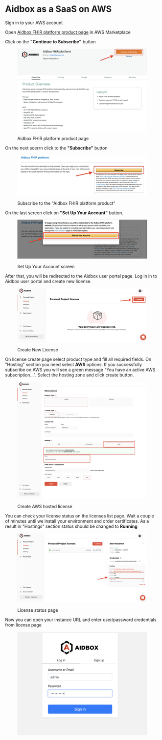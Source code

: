 # Aidbox as a SaaS on AWS

Sign in to your AWS account

Open [Aidbox FHIR platform product page](https://aws.amazon.com/marketplace/pp/prodview-l5djlpvsd6o5g) in AWS Marketplace

Click on the **"Continue to Subscribe"** button

<figure><img src="../../.gitbook/assets/Screen Shot 2022-08-29 at 11.43.11.png" alt=""><figcaption><p>Aidbox FHIR platform product page</p></figcaption></figure>

On the next scerrn click to the **"Subscribe"** button

<figure><img src="../../.gitbook/assets/Screen Shot 2022-08-29 at 11.48.55.png" alt=""><figcaption><p>Subscribe to the "Aidbox FHIR platform product"</p></figcaption></figure>

On the last screen click on **"Set Up Your Account"** button.

<figure><img src="../../.gitbook/assets/Screen Shot 2022-08-29 at 12.31.54.png" alt=""><figcaption><p>Set Up Your Account screen</p></figcaption></figure>

After that, you will be redirected to the Aidbox user portal page. Log in in to Aidbox user portal and create new license.

<figure><img src="../../.gitbook/assets/Screen Shot 2022-08-29 at 12.42.46.png" alt=""><figcaption><p>Create New License</p></figcaption></figure>

On license create page select product type and fill all required fields. On "Hosting" section you need select **AWS** options. If you successfully subscribe on AWS you will see a green message "You have an active AWS subscription...". Select the hosting zone and click create button.

<figure><img src="../../.gitbook/assets/Screen Shot 2022-08-29 at 12.47.31.png" alt=""><figcaption><p>Create AWS hosted license</p></figcaption></figure>

You can check your license status on the licenses list page. Wait a couple of minutes until we install your environment and order certificates. As a result in "Hostings" section status should be changed to **Running**

<figure><img src="../../.gitbook/assets/Screen Shot 2022-08-29 at 12.55.08.png" alt=""><figcaption><p>License status page</p></figcaption></figure>

Now you can open your instance URL and enter user/password credentials from license page

&#x20;

<figure><img src="../../.gitbook/assets/Screen Shot 2022-08-29 at 13.04.30.png" alt=""><figcaption></figcaption></figure>
